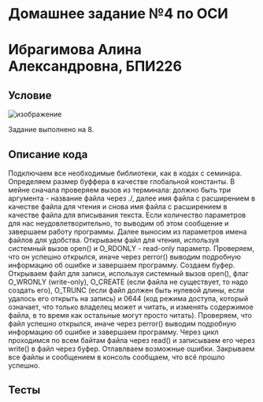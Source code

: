 # Домашнее задание №4 по ОСИ
# Ибрагимова Алина Александровна, БПИ226
## Условие
![изображение](https://github.com/AlinaMalinafff/OSI/assets/150148650/8cc9858e-1620-4adc-8c38-17b9f22fd192)

Задание выполнено на 8.

## Описание кода
Подключаем все необходимые библиотеки, как в кодах с семинара. 
Определяем размер буффера в качестве глобальной константы.
В мейне сначала проверяем вызов из терминала: должно быть три аргумента - название файла через ./, далее имя файла с расширением в качестве файла для чтения и снова имя файла с расширением в качестве файла для вписывания текста. Если количество параметров для нас неудовлетворительно, то выводим об этом сообщение и завершаем работу программы.
Далее выносим из параметров имена файлов для удобства.
Открываем файл для чтения, используя системный вызов open() и O_RDONLY - read-only параметр. Проверяем, что он успешно открылся, иначе через perror() выводим подробную информацию об ошибке и завершаем программу.
Создаем буфер. 
Открываем файл для записи, используя системный вызов open(), флаг O_WRONLY (write-only), O_CREATE (если файла не существует, то надо создать его), O_TRUNC (если файл должен быть нулевой длины, если удалось его открыть на запись) и 0644 (код режима доступа, который означает, что только владелец может и читать, и изменять содержимое файла, в то время как остальные могут просто читать). Проверяем, что файл успешно открылся, иначе через perror() выводим подробную информацию об ошибке и завершаем программу.
Через цикл проходимся по всем байтам файла через read() и записываем его через write() в файл через буфер. Отлавлваем возможные ошибки.
Закрываем все файлы и сообщением в консоль сообщаем, что всё прошло успешно.

## Тесты
